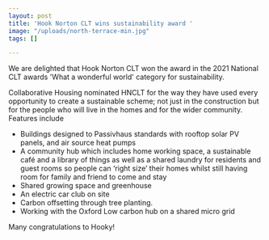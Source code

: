 ```yaml
---
layout: post
title: 'Hook Norton CLT wins sustainability award '
image: "/uploads/north-terrace-min.jpg"
tags: []

---
```

We are delighted that Hook Norton CLT won the award in the 2021 National CLT awards 'What a wonderful world' category for sustainability.

Collaborative Housing nominated HNCLT for the way they have used every  opportunity  to create a sustainable scheme; not just in the construction but for the people who will live in the homes and for the wider community. Features include 

* Buildings designed to Passivhaus standards with rooftop solar PV panels, and air source heat pumps
* A community hub which includes home working space, a sustainable café and a library of things as well as a shared laundry for residents and guest rooms so people can ‘right size’ their homes whilst still having room for family and friend to come and stay
* Shared growing space and greenhouse
* An electric car club on site
* Carbon offsetting through tree planting.
* Working with the Oxford Low carbon hub on a shared micro grid

Many congratulations to Hooky! 